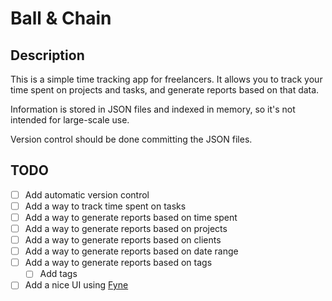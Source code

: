# Ball & Chain

## Description
This is a simple time tracking app for freelancers. It allows you to track your time spent on projects and tasks, and generate reports based on that data.

Information is stored in JSON files and indexed in memory, so it's not intended for large-scale use.

Version control should be done committing the JSON files.

## TODO
- [ ] Add automatic version control
- [ ] Add a way to track time spent on tasks
- [ ] Add a way to generate reports based on time spent
- [ ] Add a way to generate reports based on projects
- [ ] Add a way to generate reports based on clients
- [ ] Add a way to generate reports based on date range
- [ ] Add a way to generate reports based on tags
  - [ ] Add tags
- [ ] Add a nice UI using [Fyne](https://github.com/fyne-io)